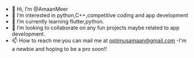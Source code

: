 - 👋 Hi, I’m @AmaanMeer
- 👀 I’m interested in python,C++,competitive coding and app development
- 🌱 I’m currently learning flutter,python.
- 💞️ I’m looking to collaborate on any fun projects maybe related to app development.
- 📫 How to reach me:you can mail me at optimusamaan@gmail.com
-I'm a newbie and hoping to be a pro soon!!
<!---
AmaanMeer/AmaanMeer is a ✨ special ✨ repository because its `README.md` (this file) appears on your GitHub profile.
You can click the Preview link to take a look at your changes.
--->
